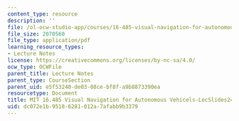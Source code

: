 ```yaml
---
content_type: resource
description: ''
file: /ol-ocw-studio-app/courses/16-485-visual-navigation-for-autonomous-vehicles-vnav-fall-2020/dc072e1b95186281012a7afabb9b3379_MIT16_485F20_lec24.pdf
file_size: 2070560
file_type: application/pdf
learning_resource_types:
- Lecture Notes
license: https://creativecommons.org/licenses/by-nc-sa/4.0/
ocw_type: OCWFile
parent_title: Lecture Notes
parent_type: CourseSection
parent_uid: e5f53240-de03-08ce-bf8f-a9b8873390ea
resourcetype: Document
title: MIT 16.485 Visual Navigation for Autonomous Vehicels-LecSlides24
uid: dc072e1b-9518-6281-012a-7afabb9b3379
---
```

